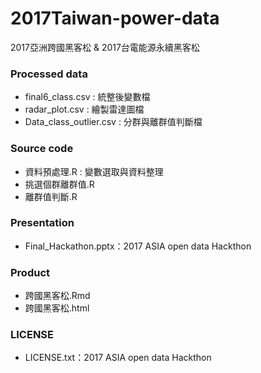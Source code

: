 # 2017Taiwan-power-data
2017亞洲跨國黑客松 &amp; 2017台電能源永續黑客松

### Processed data
- final6_class.csv : 統整後變數檔
- radar_plot.csv : 繪製雷達圖檔
- Data_class_outlier.csv : 分群與離群值判斷檔

### Source code
- 資料預處理.R : 變數選取與資料整理
- 挑選個群離群值.R
- 離群值判斷.R

### Presentation
- Final_Hackathon.pptx：2017 ASIA open data Hackthon

### Product
- 跨國黑客松.Rmd
- 跨國黑客松.html

### LICENSE
- LICENSE.txt：2017 ASIA open data Hackthon
